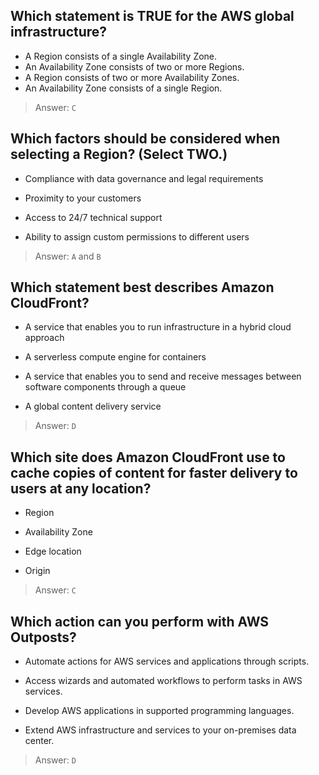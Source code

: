 ## Which statement is TRUE for the AWS global infrastructure?

- A Region consists of a single Availability Zone.
- An Availability Zone consists of two or more Regions.
- A Region consists of two or more Availability Zones.
- An Availability Zone consists of a single Region.

> Answer: `C`


## Which factors should be considered when selecting a Region? (Select TWO.)

- Compliance with data governance and legal requirements

- Proximity to your customers

- Access to 24/7 technical support

- Ability to assign custom permissions to different users

> Answer: `A` and `B`

## Which statement best describes Amazon CloudFront?

- A service that enables you to run infrastructure in a hybrid cloud approach

- A serverless compute engine for containers

- A service that enables you to send and receive messages between software components through a queue

- A global content delivery service

> Answer: `D`

## Which site does Amazon CloudFront use to cache copies of content for faster delivery to users at any location?

- Region

- Availability Zone

- Edge location

- Origin

> Answer: `C`

## Which action can you perform with AWS Outposts?

- Automate actions for AWS services and applications through scripts.

- Access wizards and automated workflows to perform tasks in AWS services.

- Develop AWS applications in supported programming languages.

- Extend AWS infrastructure and services to your on-premises data center.

> Answer: `D`

